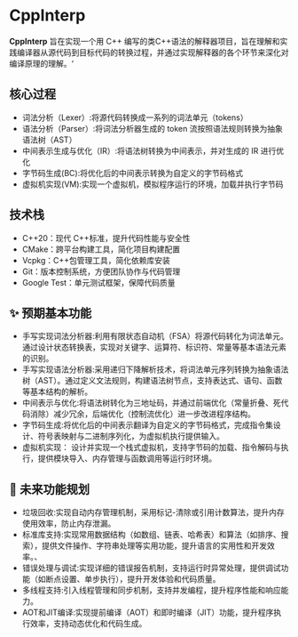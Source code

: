 ﻿# CppInterp

 **CppInterp** 旨在实现一个用 C++ 编写的类C++语法的解释器项目，旨在理解和实践编译器从源代码到目标代码的转换过程，并通过实现解释器的各个环节来深化对编译原理的理解。‘


 ## 核心过程

- 词法分析（Lexer）:将源代码转换成一系列的词法单元（tokens）
- 语法分析（Parser）:将词法分析器生成的 token 流按照语法规则转换为抽象语法树（AST）
- 中间表示生成与优化（IR）:将语法树转换为中间表示，并对生成的 IR 进行优化
- 字节码生成(BC):将优化后的中间表示转换为自定义的字节码格式
- 虚拟机实现(VM):实现一个虚拟机，模拟程序运行的环境，加载并执行字节码

## 技术栈

- C++20：现代 C++标准，提升代码性能与安全性
- CMake：跨平台构建工具，简化项目构建配置
- Vcpkg：C++包管理工具，简化依赖库安装
- Git：版本控制系统，方便团队协作与代码管理
- Google Test：单元测试框架，保障代码质量


## ✨ 预期基本功能
- 手写实现词法分析器:利用有限状态自动机（FSA）将源代码转化为词法单元。通过设计状态转换表，实现对关键字、运算符、标识符、常量等基本语法元素的识别。
- 手写实现语法分析器:采用递归下降解析技术，将词法单元序列转换为抽象语法树（AST）。通过定义文法规则，构建语法树节点，支持表达式、语句、函数等基本结构的解析。
- 中间表示与优化:将语法树转化为三地址码，并通过前端优化（常量折叠、死代码消除）减少冗余，后端优化（控制流优化）进一步改进程序结构。
- 字节码生成:将优化后的中间表示翻译为自定义的字节码格式，完成指令集设计、符号表映射与二进制序列化，为虚拟机执行提供输入。
- 虚拟机实现： 设计并实现一个栈式虚拟机，支持字节码的加载、指令解码与执行，提供模块导入、内存管理与函数调用等运行时环境。

## 🚀 未来功能规划
- 垃圾回收:实现自动内存管理机制，采用标记-清除或引用计数算法，提升内存使用效率，防止内存泄漏。
- 标准库支持:实现常用数据结构（如数组、链表、哈希表）和算法（如排序、搜索），提供文件操作、字符串处理等实用功能，提升语言的实用性和开发效率。、
- 错误处理与调试:实现详细的错误报告机制，支持运行时异常处理，提供调试功能（如断点设置、单步执行），提升开发体验和代码质量。
- 多线程支持:引入线程管理和同步机制，支持并发编程，提升程序性能和响应能力。
- AOT和JIT编译:实现提前编译（AOT）和即时编译（JIT）功能，提升程序执行效率，支持动态优化和代码生成。